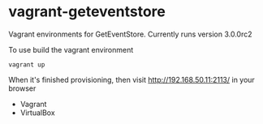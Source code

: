 vagrant-geteventstore
=====================

Vagrant environments for GetEventStore. Currently runs version 3.0.0rc2

To use build the vagrant environment

    vagrant up

When it's finished provisioning, then visit http://192.168.50.11:2113/ in your browser
    
* Vagrant
* VirtualBox